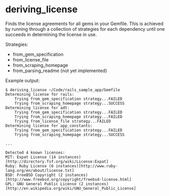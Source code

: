 deriving_license
================

Finds the license agreements for all gems in your Gemfile. This is achieved by running through a collection of strategies for each dependency until one succeeds in determining the license in use.

Strategies:
* from\_gem\_specification
* from\_license\_file
* from\_scraping\_homepage
* from\_parsing\_readme (not yet implemented)

Example output:

    $ deriving_license ~/Code/rails_sample_app/Gemfile
	Determining license for rails:
		Trying from_gem_specification strategy...FAILED
		Trying from_scraping_homepage strategy...SUCCESS
	Determining license for adt:
		Trying from_gem_specification strategy...FAILED
		Trying from_scraping_homepage strategy...FAILED
		Trying from_license_file strategy...FAILED
	Determining license for app_constants:
		Trying from_gem_specification strategy...FAILED
		Trying from_scraping_homepage strategy...SUCCESS
		
	...
    
	Detected 4 known licenses:
	MIT: Expat License (14 instances)[http://directory.fsf.org/wiki/License:Expat]
	Ruby: Ruby License (6 instances)[http://www.ruby-lang.org/en/about/license.txt]
	BSD: FreeBSD Copyright (2 instances)[http://www.freebsd.org/copyright/freebsd-license.html]
	GPL: GNU General Public License (2 instances)[http://en.wikipedia.org/wiki/GNU_General_Public_License]